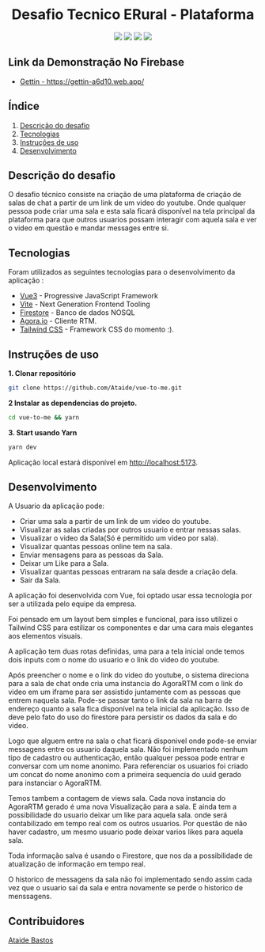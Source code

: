 <h1 align="center">
  Desafio Tecnico ERural - Plataforma  
  <br>
</h1>

<!-- <h4 align="center"></h4> -->

<p align="center">
    <a alt="Vue3">
        <img src="https://img.shields.io/badge/Vue-v3.2.47-orange.svg" />
    </a>
    <a alt="Firebase">
        <img src="https://img.shields.io/badge/FirebaseSdk-v9.20.0-brightgreen.svg" />
    </a>
    <a alt="Vite">
        <img src="https://img.shields.io/badge/Vite-v4.3.0-brown.svg">
    </a>
    <a alt="Agora-RTM-Sdk">
        <img src="https://img.shields.io/badge/AgoraRTMSdk-v1.6.0-green.svg">
    </a>    
</p>

## Link da Demonstração No Firebase

- [Gettin - https://gettin-a6d10.web.app/ ](https://gettin-a6d10.web.app/)

## Índice

1. [Descrição do desafio](#Descrição-desafio)
2. [Tecnologias](#Tecnologias)
3. [Instruções de uso](#Instruções-de-uso)
4. [Desenvolvimento](#Desenvolvimento)

## Descrição do desafio

O desafio técnico consiste na criação de uma plataforma de criação de salas de chat a partir de um link de um video do youtube. Onde qualquer pessoa pode criar uma sala e esta sala ficará disponível na tela principal da plataforma para que outros usuarios possam interagir com aquela sala e ver o video em questão e mandar messages entre si.

## Tecnologias

Foram utilizados as seguintes tecnologias para o desenvolvimento da aplicação :

- [Vue3](https://vuejs.org/) - Progressive JavaScript Framework
- [Vite](https://vitejs.dev/) - Next Generation Frontend Tooling
- [Firestore](https://firebase.google.com/docs/firestore?hl=pt-br) - Banco de dados NOSQL
- [Agora.io](https://www.agora.io/en/) - Cliente RTM.
- [Tailwind CSS](https://tailwindcss.com/) - Framework CSS do momento :).

## Instruções de uso

**1. Clonar repositório**

```bash
git clone https://github.com/Ataide/vue-to-me.git
```

**2 Instalar as dependencias do projeto.**

```bash
cd vue-to-me && yarn
```

**3. Start usando Yarn**

```bash
yarn dev
```

Aplicação local estará disponível em <http://localhost:5173>.

## Desenvolvimento

A Usuario da aplicação pode:

- Criar uma sala a partir de um link de um video do youtube.
- Visualizar as salas criadas por outros usuario e entrar nessas salas.
- Visualizar o video da Sala(Só é permitido um video por sala).
- Visualizar quantas pessoas online tem na sala.
- Enviar mensagens para as pessoas da Sala.
- Deixar um Like para a Sala.
- Visualizar quantas pessoas entraram na sala desde a criação dela.
- Sair da Sala.

A aplicação foi desenvolvida com Vue, foi optado usar essa tecnologia por ser a utilizada pelo equipe da empresa.

Foi pensado em um layout bem simples e funcional, para isso utilizei o Tailwind CSS para estilizar os componentes e dar uma cara mais elegantes aos elementos visuais.

A aplicação tem duas rotas definidas, uma para a tela inicial onde temos dois inputs com o nome do usuario e o link do video do youtube.

Após preencher o nome e o link do video do youtube, o sistema direciona para a sala de chat onde cria uma instancia do AgoraRTM com o link do video em um iframe para ser assistido juntamente com as pessoas que entrem naquela sala. Pode-se passar tanto o link da sala na barra de endereço quanto a sala fica disponível na tela inicial da aplicação. Isso de deve pelo fato do uso do firestore para persistir os dados da sala e do video.

Logo que alguem entre na sala o chat ficará disponivel onde pode-se enviar messagens entre os usuario daquela sala. Não foi implementado nenhum tipo de cadastro ou authenticação, então qualquer pessoa pode entrar e conversar com um nome anonimo. Para referenciar os usuarios foi criado um concat do nome anonimo com a primeira sequencia do uuid gerado para instanciar o AgoraRTM.

Temos tambem a contagem de views sala. Cada nova instancia do AgoraRTM gerado é uma nova Visualização para a sala. E ainda tem a possibilidade do usuario deixar um like para aquela sala. onde será contabilizado em tempo real com os outros usuarios. Por questão de não haver cadastro, um mesmo usuario pode deixar varios likes para aquela sala.

Toda informação salva é usando o Firestore, que nos da a possibilidade de atualização de informação em tempo real.

O historico de messagens da sala não foi implementado sendo assim cada vez que o usuario sai da sala e entra novamente se perde o historico de menssagens.

## Contribuidores

[Ataide Bastos](https://github.com/Ataide/)
